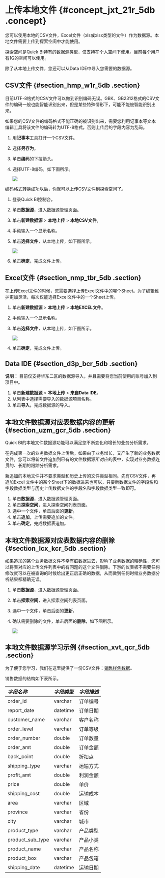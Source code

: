 # 上传本地文件 {#concept_jxt_21r_5db .concept}

您可以使用本地的CSV文件，Excel文件（xls或xlsx类型的文件）作为数据源。本地文件需要上传到探索空间中才能使用。

探索空间是Quick BI特有的数据源类型，仅支持在个人空间下使用。目前每个用户有1G的空间可以使用。

除了从本地上传文件，您还可以从Data IDE中导入您需要的数据源。

## CSV文件 {#section_hmp_w1r_5db .section}

目前UTF-8格式的CSV文件可以做到识别编码无误。GBK、GB2312格式的CSV文件的编码一般也能智能识别出来，但是某些特殊情形下，可能不能被智能识别出来。

如果您的CSV文件的编码格式不能正确的被识别出来，需要您利用记事本等文本编辑工具将该文件的编码转为UTF-8格式，否则上传后的字段内容为乱码。

1.  用**记事本**工具打开一个CSV文件。
2.  选择**另存为**。
3.  单击**编码**的下拉箭头。
4.  选择UTF-8编码，如下图所示。

    ![](http://static-aliyun-doc.oss-cn-hangzhou.aliyuncs.com/assets/img/9086/1311_zh-CN.png)


编码格式转换成功以后，你就可以上传CSV文件到探索空间了。

1.  登录Quick BI控制台。
2.  单击**数据源**，进入数据源管理页面。
3.  单击**新建数据源** \> **本地上传** \> **本地CSV文件**。
4.  手动输入一个显示名称。
5.  单击**选择文件**，从本地上传，如下图所示。

    ![](http://static-aliyun-doc.oss-cn-hangzhou.aliyuncs.com/assets/img/9086/1312_zh-CN.png)

6.  单击**确定**，完成文件上传。

## Excel文件 {#section_nmp_tbr_5db .section}

在上传Excel文件的时候，您需要选择上传Excel文件中的哪个Sheet。为了编辑维护更加灵活，每次仅能选择Excel文件中的一个Sheet上传。

1.  单击**新建数据源** \> **本地上传** \> **本地EXCEL文件**。
2.  手动输入一个显示名称。
3.  单击**选择文件**，从本地上传，如下图所示。

    ![](http://static-aliyun-doc.oss-cn-hangzhou.aliyuncs.com/assets/img/9086/1313_zh-CN.png)

4.  单击**确定**，完成文件上传。

## Data IDE {#section_d3p_bcr_5db .section}

**说明：** 目前仅支持华东二区的数据源导入，并且需要将您当前使用的账号加入到项目中。

1.  单击**新建数据源** \> **本地上传** \> **来自Data IDE**。
2.  从列表中选择需要导入的数据源项目名称。
3.  单击**导入**，完成数据源的导入。

## 本地文件数据源对应表数据内容的更新 {#section_uzm_gcr_5db .section}

Quick BI的本地文件数据源功能可以满足您不断变化和增长的业务分析需求。

在完成第一次的业务数据文件上传后，如果由于业务增长，又产生了新的业务数据文件，您可以将新文件追加到已有的文件数据源所对应的表中，实现对业务数据连贯的、长期的跟踪分析需求。

新追加的本地文件并不要求类型和历史上传的文件类型相同。先有CSV文件，再追加Excel 文件中的某个Sheet下的数据进来也可以，只要新数据文件的字段名和字段数据类型与历史上传数据文件的字段名和字段数据类型一致即可。

1.  单击**数据源**，进入数据源管理页面。
2.  单击**探索空间**，进入探索空间列表页面。
3.  选中一个文件，单击后面的**更新**。
4.  单击**追加**，上传需要追加的文件。
5.  单击**确定**，完成数据表追加。

## 本地文件数据源对应表数据内容的删除 {#section_lcx_kcr_5db .section}

如果追加的某个业务数据文件不幸有脏数据进去，影响了业务数据的精确性，您可以将表对应的上传文件列表中的有问题的这个文件删除。下游的仪表板不需要任何修改就可以在被查询的时候给出更正后正确的数据，从而做到任何时候业务数据分析结果都精确无误。

1.  单击**数据源**，进入数据源管理页面。
2.  单击**探索空间**，进入探索空间列表页面。
3.  选中一个文件，单击后面的**更新**。
4.  确认需要删除的文件，单击后面的**删除**，如下图所示。

    ![](http://static-aliyun-doc.oss-cn-hangzhou.aliyuncs.com/assets/img/9086/1314_zh-CN.png)


## 本地文件数据源学习示例 {#section_xvt_qcr_5db .section}

为了便于您学习，我们在这里提供了一份CSV文件：[销售样例数据](http://docs-aliyun.cn-hangzhou.oss.aliyun-inc.com/assets/attach/47483/cn_zh/1483006983645/company_sales_record_utf8.csv?spm=a2c4g.11186623.2.4.PhbClR&file=company_sales_record_utf8.csv)。

销售数据的结构如下表所示。

|*字段名称*|*字段类型*|*字段描述*|
|:-----|:-----|:-----|
|order\_id|varchar|订单编号|
|report\_date|datetime|订单日期|
|customer\_name|varchar|客户名称|
|order\_level|varchar|订单等级|
|order\_number|double|订单数量|
|order\_amt|double|订单金额|
|back\_point|double|折扣点|
|shipping\_type|varchar|运输方式|
|profit\_amt|double|利润金额|
|price|double|单价|
|shipping\_cost|double|运输成本|
|area|varchar|区域|
|province|varchar|省份|
|city|varchar|城市|
|product\_type|varchar|产品类型|
|product\_sub\_type|varchar|产品小类|
|product\_name|varchar|产品名称|
|product\_box|varchar|产品包箱|
|shipping\_date|datetime|运输日期|


